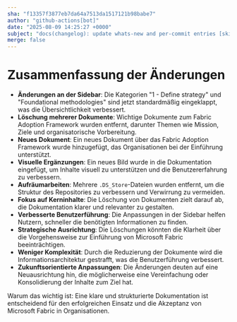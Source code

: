 ```yaml
---
sha: "f13357f3877eb7da64a7513da1517121b98babe7"
author: "github-actions[bot]"
date: "2025-08-09 14:25:27 +0000"
subject: "docs(changelog): update whats-new and per-commit entries [skip ci]"
merge: false
---
```


# Zusammenfassung der Änderungen

- **Änderungen an der Sidebar**: Die Kategorien "1 - Define strategy" und "Foundational methodologies" sind jetzt standardmäßig eingeklappt, was die Übersichtlichkeit verbessert.
- **Löschung mehrerer Dokumente**: Wichtige Dokumente zum Fabric Adoption Framework wurden entfernt, darunter Themen wie Mission, Ziele und organisatorische Vorbereitung.
- **Neues Dokument**: Ein neues Dokument über das Fabric Adoption Framework wurde hinzugefügt, das Organisationen bei der Einführung unterstützt.
- **Visuelle Ergänzungen**: Ein neues Bild wurde in die Dokumentation eingefügt, um Inhalte visuell zu unterstützen und die Benutzererfahrung zu verbessern.
- **Aufräumarbeiten**: Mehrere `.DS_Store`-Dateien wurden entfernt, um die Struktur des Repositories zu verbessern und Verwirrung zu vermeiden.
- **Fokus auf Kerninhalte**: Die Löschung von Dokumenten zielt darauf ab, die Dokumentation klarer und relevanter zu gestalten.
- **Verbesserte Benutzerführung**: Die Anpassungen in der Sidebar helfen Nutzern, schneller die benötigten Informationen zu finden.
- **Strategische Ausrichtung**: Die Löschungen könnten die Klarheit über die Vorgehensweise zur Einführung von Microsoft Fabric beeinträchtigen.
- **Weniger Komplexität**: Durch die Reduzierung der Dokumente wird die Informationsarchitektur gestrafft, was die Benutzerführung verbessert.
- **Zukunftsorientierte Anpassungen**: Die Änderungen deuten auf eine Neuausrichtung hin, die möglicherweise eine Vereinfachung oder Konsolidierung der Inhalte zum Ziel hat.

Warum das wichtig ist: Eine klare und strukturierte Dokumentation ist entscheidend für den erfolgreichen Einsatz und die Akzeptanz von Microsoft Fabric in Organisationen.

